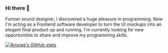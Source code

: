 ### Hi there 👋

Former sound designer, I discovered a huge pleasure in programming. Now I'm acting as a Frontend software developer to turn the UI mockups into an elegant final product up and running. I'm currently looking for new opportunities to share and improve my programming skills.

<!--
**GutuGaluppo/GutuGaluppo** is a ✨ _special_ ✨ repository because its `README.md` (this file) appears on your GitHub profile.

Here are some ideas to get you started:

- 🔭 I’m currently working on ... SuperVista
- 🌱 I’m currently learning ... Redux, Firebase, GraphQL, Jest
- 👯 I’m looking to collaborate on ... React.js
- 🤔 I’m looking for help with ... AWS
- 💬 Ask me about ... Anything 😄
- 📫 How to reach me: ...
- ⚡ Fun fact: ...
-->


[![Anurag's GitHub stats](https://github-readme-stats.vercel.app/api?username=GutuGaluppo&show_icons=true&theme=dracula)](https://github.com/anuraghazra/github-readme-stats)
